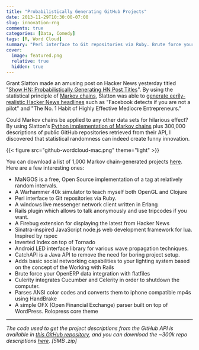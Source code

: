 ```yaml
---
title: "Probabilistically Generating GitHub Projects"
date: 2013-11-29T10:30:00-07:00
slug: innovation-rng
comments: true
categories: [Data, Comedy]
tags: [R, Word Cloud]
summary: "Perl interface to Git repositories via Ruby. Brute force your OpenERP data integration with flatfiles."
cover:
  image: featured.png
  relative: true
  hidden: true
---
```


Grant Slatton made an amusing post on Hacker News yesterday titled "[Show HN: Probabilistically Generating HN Post Titles](https://news.ycombinator.com/item?id=6815282)". By using the statistical principle of [Markov chains](http://en.wikipedia.org/wiki/Markov_chain), Slatton was able to [generate eerily-realistic Hacker News headlines](http://grantslatton.com/hngen/) such as "Facebook detects if you are not a pilot" and "The No. 1 Habit of Highly Effective Mediocre Entrepreneurs."

Could Markov chains be applied to any other data sets for hilarious effect? By using Slatton's [Python implementation of Markov chains](https://gist.github.com/grantslatton/7694811) plus 300,000 descriptions of public GitHub repositories retrieved from their API, I discovered that statistical randomness can indeed create funny innovation.

{{< figure src="github-wordcloud-mac.png" theme="light" >}}

You can download a list of 1,000 Markov chain-generated projects [here](https://dl.dropboxusercontent.com/u/2017402/github_markov.txt). Here are a few interesting ones:

- MaNGOS is a free, Open Source implementation of a tag at relatively random intervals.
- A Warhammer 40k simulator to teach myself both OpenGL and Clojure
- Perl interface to Git repositories via Ruby.
- A windows live messenger network client written in Erlang
- Rails plugin which allows to talk anonymously and use tripcodes if you want.
- A Firebug extension for displaying the latest from Hacker News
- Sinatra-inspired JavaScript node.js web development framework for lua. Inspired by rspec
- Inverted Index on top of Tornado
- Android LED interface library for various wave propagation techniques.
- CatchAPI is a Java API to remove the need for boring project setup.
- Adds basic social networking capabilities to your lighting system based on the concept of the Working with Rails
- Brute force your OpenERP data integration with flatfiles
- Culerity integrates Cucumber and Celerity in order to shutdown the computer.
- Parses ANSI color codes and converts them to iphone compatible mp4s using HandBrake
- A simple OFX (Open Financial Exchange) parser built on top of WordPress. Rolopress core theme

---

_The code used to get the project descriptions from the GitHub API is available in [this GitHub repository](https://github.com/minimaxir/get-github-repo-descriptions), and you can download the ~300k repo descriptions [here](https://dl.dropboxusercontent.com/u/2017402/github_repo_desc.zip). [5MB .zip]_
